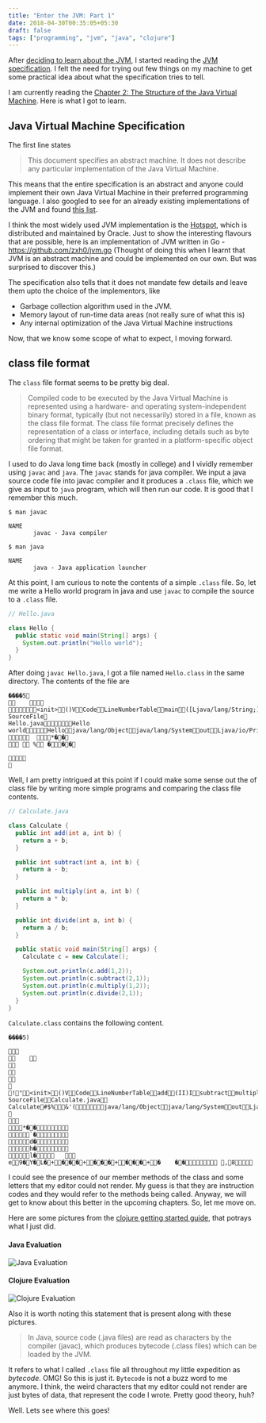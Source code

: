 ```yaml
---
title: "Enter the JVM: Part 1"
date: 2018-04-30T00:35:05+05:30
draft: false
tags: ["programming", "jvm", "java", "clojure"]
---
```


After [deciding to learn about the JVM](/blog/visit-the-old-to-understand-the-new/), I started reading the [JVM specification](https://docs.oracle.com/javase/specs/jvms/se10/html/index.html). I felt the need for trying out few things on my machine to get some practical idea about what the specification tries to tell.

I am currently reading the [Chapter 2: The Structure of the Java Virtual Machine](https://docs.oracle.com/javase/specs/jvms/se10/html/jvms-2.html). Here is what I got to learn.

## Java Virtual Machine Specification
The first line states

> This document specifies an abstract machine. It does not describe any particular implementation of the Java Virtual Machine.

This means that the entire specification is an abstract and anyone could implement their own Java Virtual Machine in their preferred programming language. I also googled to see for an already existing implementations of the JVM and found [this list](https://en.wikipedia.org/wiki/List_of_Java_virtual_machines).

I think the most widely used JVM implementation is the [Hotspot](https://en.wikipedia.org/wiki/HotSpot), which is distributed and maintained by Oracle. Just to show the interesting flavours that are possible, here is an implementation of JVM written in Go - https://github.com/zxh0/jvm.go (Thought of doing this when I learnt that JVM is an abstract machine and could be implemented on our own. But was surprised to discover this.)

The specification also tells that it does not mandate few details and leave them upto the choice of the implementors, like

- Garbage collection algorithm used in the JVM.
- Memory layout of run-time data areas (not really sure of what this is)
- Any internal optimization of the Java Virtual Machine instructions

Now, that we know some scope of what to expect, I moving forward.

## class file format

The `class` file format seems to be pretty big deal.

> Compiled code to be executed by the Java Virtual Machine is represented using a hardware- and operating system-independent binary format, typically (but not necessarily) stored in a file, known as the class file format. The class file format precisely defines the representation of a class or interface, including details such as byte ordering that might be taken for granted in a platform-specific object file format.

I used to do Java long time back (mostly in college) and I vividly remember using `javac` and `java`. The `javac` stands for java compiler. We input a java source code file into javac compiler and it produces a `.class` file, which we give as input to `java` program, which will then run our code. It is good that I remember this much.

```
$ man javac

NAME
       javac - Java compiler
```

```
$ man java

NAME
       java - Java application launcher
```

At this point, I am curious to note the contents of a simple `.class` file. So, let me write a Hello world program in java and use `javac` to compile the source to a `.class` file.

```java
// Hello.java

class Hello {
  public static void main(String[] args) {
    System.out.println("Hello world");
  }
}
```

After doing `javac Hello.java`, I got a file named `Hello.class` in the same directory. The contents of the file are

```
����   5 
  	   
     <init> ()V Code LineNumberTable main ([Ljava/lang/String;)V 
SourceFile 
Hello.java      Hello world    Hello java/lang/Object java/lang/System out Ljava/io/PrintStream; java/io/PrintStream println (Ljava/lang/String;)V               	        *� �    
        	    	   %     	� � �    
   
        
   
```

Well, I am pretty intrigued at this point if I could make some sense out the of class file by writing more simple programs and comparing the class file contents.

```java
// Calculate.java

class Calculate {
  public int add(int a, int b) {
    return a + b;
  }

  public int subtract(int a, int b) {
    return a - b;
  }

  public int multiply(int a, int b) {
    return a * b;
  }

  public int divide(int a, int b) {
    return a / b;
  }

  public static void main(String[] args) {
    Calculate c = new Calculate();

    System.out.println(c.add(1,2));
    System.out.println(c.subtract(2,1));
    System.out.println(c.multiply(1,2));
    System.out.println(c.divide(2,1));
  }
}
```
`Calculate.class` contains the following content.
```
����   5 )
 
  
  	  
  
  
  
  
  ! " <init> ()V Code LineNumberTable add (II)I subtract multiply divide main ([Ljava/lang/String;)V 
SourceFile Calculate.java   	Calculate # $ %   & ' (       java/lang/Object java/lang/System out Ljava/io/PrintStream; java/io/PrintStream println (I)V    
           
        *� �                
        `�                
        d�                
        h�                
        l�            	    
   e     9� Y� L� +� � � +� � � +� � � +� 	� �                   ,  8       
```

I could see the presence of our member methods of the class and some letters that my editor could not render. My guess is that they are instruction codes and they would refer to the methods being called. Anyway, we will get to know about this better in the upcoming chapters. So, let me move on.

Here are some pictures from the [clojure getting started guide](https://clojure.org/guides/learn/syntax#_evaluation), that potrays what I just did.

#### Java Evaluation
![Java Evaluation](https://clojure.org/images/content/guides/learn/syntax/traditional-evaluation.png)

#### Clojure Evaluation
![Clojure Evaluation](https://clojure.org/images/content/guides/learn/syntax/clojure-evaluation.png)

Also it is worth noting this statement that is present along with these pictures.

> In Java, source code (.java files) are read as characters by the compiler (javac), which produces bytecode (.class files) which can be loaded by the JVM.

It refers to what I called `.class` file all throughout my little expedition as _bytecode_. OMG! So this is just it. `Bytecode` is not a buzz word to me anymore. I think, the weird characters that my editor could not render are just bytes of data, that represent the code I wrote. Pretty good theory, huh?

Well. Lets see where this goes!
